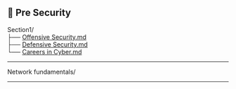 ## 🔴 Pre Security

Section1/  
├── [Offensive Security.md](https://github.com/nihanth6721/TryHackme_blogs/blob/main/Pre%20Security/Offensive%20Security.md)  
├── [Defensive Security.md](https://github.com/nihanth6721/TryHackme_blogs/blob/main/Pre%20Security/defensive%20Security.md)  
└── [Careers in Cyber.md](https://github.com/nihanth6721/TryHackme_blogs/blob/main/Pre%20Security/Careers%20in%20Cyber.md)

-----------
Network fundamentals/

---
